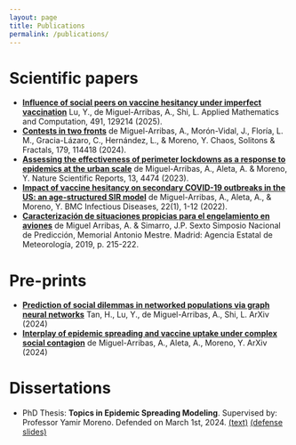 ```yaml
---
layout: page
title: Publications
permalink: /publications/
---
```


# Scientific papers
 - [**Influence of social peers on vaccine hesitancy under imperfect vaccination**](https://doi.org/10.1016/j.amc.2024.129214)
   Lu, Y., de Miguel-Arribas, A., Shi, L.
   Applied Mathematics and Computation, 491, 129214 (2025).
 - [**Contests in two fronts**](https://doi.org/10.1016/j.chaos.2023.114418) 
de Miguel-Arribas, A., Morón-Vidal, J., Floría, L. M., Gracia-Lázaro, C., Hernández, L., & Moreno, Y.
Chaos, Solitons & Fractals, 179, 114418 (2024).
 - [**Assessing the effectiveness of perimeter lockdowns as a response to epidemics at the urban scale**](https://doi.org/10.1038/s41598-023-31614-8) 
    de Miguel-Arribas, A., Aleta, A. & Moreno, Y. 
    Nature Scientific Reports, 13, 4474 (2023).
 - [**Impact of vaccine hesitancy on secondary COVID-19 outbreaks in the US: an age-structured SIR model**](https://doi.org/10.1186/s12879-022-07486-0)
    de Miguel-Arribas, A., Aleta, A., & Moreno, Y.
    BMC Infectious Diseases, 22(1), 1-12 (2022). 
 - [**Caracterización de situaciones propicias para el engelamiento en aviones**](https://www.aemet.es/documentos/es/conocermas/recursos_en_linea/simposios_prediccion/6_simposio/SESION_4_Caracterizacion_de_fenomenos_meteo/SNP6_SESION_4_pp215_222.pdf)
    de Miguel Arribas, A. & Simarro, J.P. 
    Sexto Simposio Nacional de Predicción, Memorial Antonio Mestre. Madrid: Agencia Estatal de Meteorología, 2019, p. 215-222.

# Pre-prints
 - [**Prediction of social dilemmas in networked populations via graph neural networks**](https://arxiv.org/abs/2412.11775)
   Tan, H., Lu, Y., de Miguel-Arribas, A., Shi, L.
   ArXiv (2024)
 - [**Interplay of epidemic spreading and vaccine uptake under complex social contagion**](https://arxiv.org/abs/2412.11766)
   de Miguel-Arribas, A., Aleta, A., Moreno, Y.
   ArXiv (2024)

# Dissertations
 - PhD Thesis: **Topics in Epidemic Spreading Modeling**. Supervised by: Professor Yamir Moreno. Defended on March 1st, 2024. [(text)](https://github.com/phononautomata/resources/blob/main/demiguelarribas.2024.topics_in_epidemic_spreading_modeling.pdf) [(defense slides)](https://github.com/phononautomata/resources/blob/main/demiguelarribas.2024.thesis_talk.pdf)
